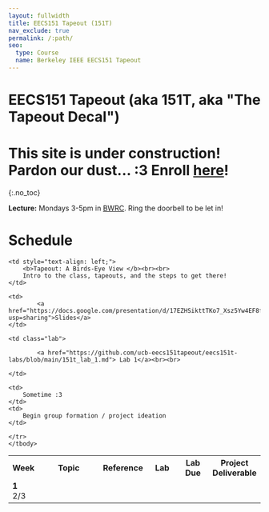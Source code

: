 ```yaml
---
layout: fullwidth
title: EECS151 Tapeout (151T)
nav_exclude: true
permalink: /:path/
seo:
  type: Course
  name: Berkeley IEEE EECS151 Tapeout
---
```


# EECS151 Tapeout (aka 151T, aka "The Tapeout Decal")
# This site is under construction! Pardon our dust... :3 Enroll [here](berkie.ee/151t-sp25)!
{:.no_toc}

**Lecture:** Mondays 3-5pm in [BWRC](https://www.google.com/search?q=berkeley+wireless+research+center). Ring the doorbell to be let in!

# Schedule

<table id="timeline" style="line-height: normal;">
    <tbody><tr>
      <th style="width: 5%;">Week</th>
      <th style="width: 35%;">Topic</th> 
      <th style="width: 15%;">Reference</th>
      <th style="width: 15%;">Lab</th>
      <th style="width: 15%;">Lab Due</th>
      <th style="width: 15%;">Project Deliverable</th>
    </tr><!--kg-card-end: html--><!--kg-card-begin: html--><tr>
    <td class="week">
        <strong>1</strong> <br> 
        2/3
    </td>
    
    <td style="text-align: left;">
        <b>Tapeout: A Birds-Eye View </b><br><br>
        Intro to the class, tapeouts, and the steps to get there!
    </td>
    
    <td>
        	<a href="https://docs.google.com/presentation/d/17EZHSikttTKo7_Xsz5Yw4EF8fxDJNSufTBSaCra8w3Q/edit?usp=sharing">Slides</a>
    </td>
    
    <td class="lab">
 
            <a href="https://github.com/ucb-eecs151tapeout/eecs151t-labs/blob/main/151t_lab_1.md"> Lab 1</a><br><br>
        
    </td>

    <td>
        Sometime :3
    </td>
    <td>
        Begin group formation / project ideation
    </td>
<!--kg-card-end: html--><!--kg-card-begin: html-->
    </tr>
    </tbody>
</table>
